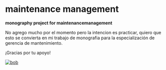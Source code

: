 # maintenance management
**monography project for maintenancemanagement**

No agrego mucho por el momento pero la intencion es practicar, quiero que esto se convierta en mi trabajo de monografia para la especialización de gerencia de mantenimiento.

¡Gracias por tu apoyo!

[![bob](https://images.squarespace-cdn.com/content/v1/563c7467e4b08a859931e927/1530841413798-U64DS8BVQGR008MBN89J/lonely+gif?format=1000w "bob")](https://images.squarespace-cdn.com/content/v1/563c7467e4b08a859931e927/1530841413798-U64DS8BVQGR008MBN89J/lonely+gif?format=1000w "bob")
